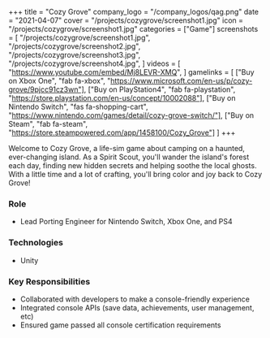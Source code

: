 +++
title = "Cozy Grove"
company_logo = "/company_logos/qag.png"
date = "2021-04-07"
cover = "/projects/cozygrove/screenshot1.jpg"
icon = "/projects/cozygrove/screenshot1.jpg"
categories = ["Game"]
screenshots = [
    "/projects/cozygrove/screenshot1.jpg",
    "/projects/cozygrove/screenshot2.jpg",
    "/projects/cozygrove/screenshot3.jpg",
    "/projects/cozygrove/screenshot4.jpg",
]
videos = [
    "https://www.youtube.com/embed/Mj8LEVR-XMQ",
]
gamelinks = [
    ["Buy on Xbox One", "fab fa-xbox", "https://www.microsoft.com/en-us/p/cozy-grove/9pjcc91cz3wn"],
    ["Buy on PlayStation4", "fab fa-playstation", "https://store.playstation.com/en-us/concept/10002088"],
    ["Buy on Nintendo Switch", "fas fa-shopping-cart", "https://www.nintendo.com/games/detail/cozy-grove-switch/"],
    ["Buy on Steam", "fab fa-steam", "https://store.steampowered.com/app/1458100/Cozy_Grove"]
]
+++

Welcome to Cozy Grove, a life-sim game about camping on a haunted, ever-changing island. As a Spirit Scout, you'll wander the island's forest each day, finding new hidden secrets and helping soothe the local ghosts. With a little time and a lot of crafting, you'll bring color and joy back to Cozy Grove!

### Role
* Lead Porting Engineer for Nintendo Switch, Xbox One, and PS4

### Technologies
* Unity

### Key Responsibilities
* Collaborated with developers to make a console-friendly experience
* Integrated console APIs (save data, achievements, user management, etc)
* Ensured game passed all console certification requirements 